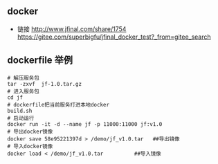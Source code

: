 

## docker 
+ 链接
http://www.jfinal.com/share/1754
https://gitee.com/superbigfu/jfinal_docker_test?_from=gitee_search





## dockerfile 举例

```
# 解压服务包
tar -zxvf  jf-1.0.tar.gz
# 进入服务包 
cd jf
# dockerfile把当前服务打进本地docker
build.sh  
# 启动运行
docker run -it -d --name jf -p 11000:11000 jf:v1.0 
# 导出docker镜像
docker save 58e95221397d > /demo/jf_v1.0.tar   ##导出镜像
# 导入docker镜像
docker load < /demo/jf_v1.0.tar          ##导入镜像
```
